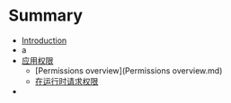 # Summary

* [Introduction](README.md)
* a
* [应用权限](应用权限.md)
  - [Permissions overview](Permissions overview.md)
  - [在运行时请求权限](在运行时请求权限.md)
* 
